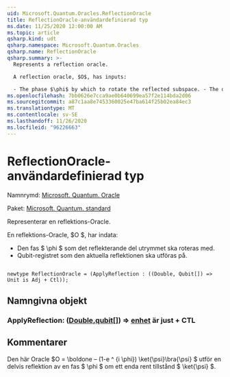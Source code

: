 ```yaml
---
uid: Microsoft.Quantum.Oracles.ReflectionOracle
title: ReflectionOracle-användardefinierad typ
ms.date: 11/25/2020 12:00:00 AM
ms.topic: article
qsharp.kind: udt
qsharp.namespace: Microsoft.Quantum.Oracles
qsharp.name: ReflectionOracle
qsharp.summary: >-
  Represents a reflection oracle.

  A reflection oracle, $O$, has inputs:

  - The phase $\phi$ by which to rotate the reflected subspace. - The qubit register on which to perform the given reflection.
ms.openlocfilehash: 7bb0626e7cca9ae0b640699ea57f2e114bda2d06
ms.sourcegitcommit: a87c1aa8e7453360025e47ba614f25b02ea84ec3
ms.translationtype: MT
ms.contentlocale: sv-SE
ms.lasthandoff: 11/26/2020
ms.locfileid: "96226663"
---
```

# <a name="reflectionoracle-user-defined-type"></a>ReflectionOracle-användardefinierad typ

Namnrymd: [Microsoft. Quantum. Oracle](xref:Microsoft.Quantum.Oracles)

Paket: [Microsoft. Quantum. standard](https://nuget.org/packages/Microsoft.Quantum.Standard)


Representerar en reflektions-Oracle.

En reflektions-Oracle, $O $, har indata:

- Den fas $ \phi $ som det reflekterande del utrymmet ska roteras med.
- Qubit-registret som den aktuella reflektionen ska utföras på.

```qsharp

newtype ReflectionOracle = (ApplyReflection : ((Double, Qubit[]) => Unit is Adj + Ctl));
```



## <a name="named-items"></a>Namngivna objekt

### <a name="applyreflection--doublequbit--unit--is-adj--ctl"></a>ApplyReflection: ([Double](xref:microsoft.quantum.lang-ref.double),[qubit](xref:microsoft.quantum.lang-ref.qubit)[]) => [enhet](xref:microsoft.quantum.lang-ref.unit)  är just + CTL



## <a name="remarks"></a>Kommentarer

Den här Oracle $O = \boldone – (1-e ^ {i \phi}) \ket{\psi}\bra{\psi} $ utför en delvis reflektion av en fas $ \phi $ om ett enda rent tillstånd $ \ket{\psi} $.